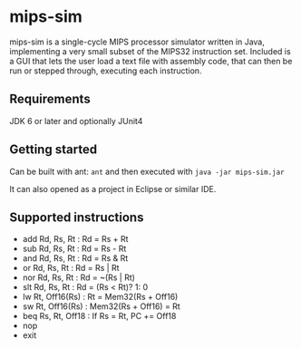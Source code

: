 # mips-sim
mips-sim is a single-cycle MIPS processor simulator written in Java, 
implementing a very small subset of the MIPS32 instruction set. 
Included is a GUI that lets the user load a text file with assembly code, 
that can then be run or stepped through, executing each instruction.

## Requirements
JDK 6 or later and optionally JUnit4

## Getting started
Can be built with ant: 
```ant```
and then executed with
```java -jar mips-sim.jar```

It can also opened as a project in Eclipse or similar IDE.

## Supported instructions
* add Rd, Rs, Rt : Rd = Rs + Rt
* sub Rd, Rs, Rt : Rd = Rs - Rt
* and Rd, Rs, Rt : Rd = Rs & Rt
* or Rd, Rs, Rt : Rd = Rs | Rt
* nor Rd, Rs, Rt : Rd = ~(Rs | Rt)
* slt Rd, Rs, Rt : Rd = (Rs < Rt)? 1: 0
* lw Rt, Off16(Rs) : Rt = Mem32(Rs + Off16)
* sw Rt, Off16(Rs) : Mem32(Rs + Off16) = Rt
* beq Rs, Rt, Off18 : If Rs = Rt, PC += Off18
* nop
* exit
